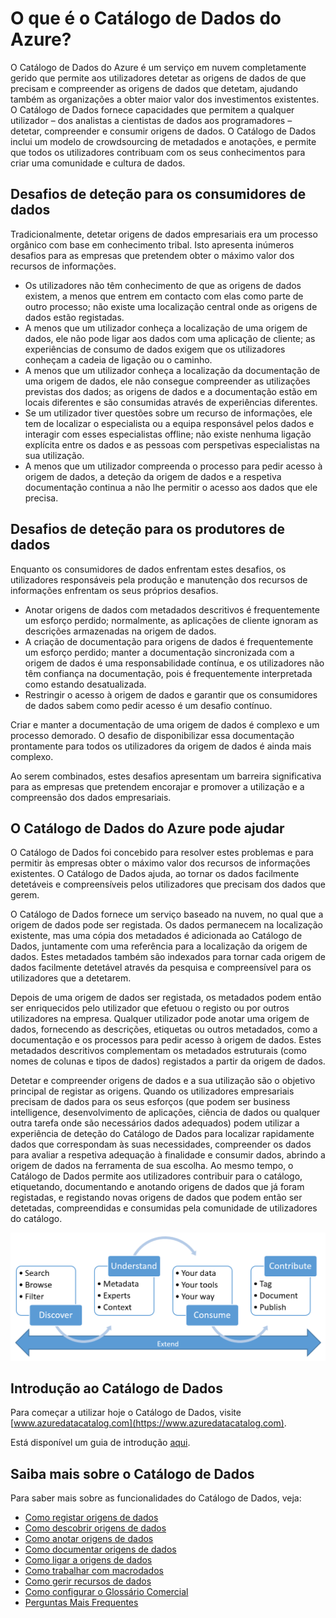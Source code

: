 <properties
   pageTitle="O que é o Catálogo de Dados do Azure? | Microsoft Azure"
   description="Este artigo fornece uma descrição geral do Catálogo de Dados do Microsoft Azure, incluindo as suas funcionalidades e os problemas que se destina a resolver. O Catálogo de Dados fornece capacidades que permitem a qualquer utilizador – dos analistas a cientistas de dados aos programadores – registar, detetar, compreender e consumir origens de dados."
   services="data-catalog"
   documentationCenter=""
   authors="steelanddata"
   manager="NA"
   editor=""
   tags=""/>
<tags
   ms.service="data-catalog"
   ms.devlang="NA"
   ms.topic="get-started-article"
   ms.tgt_pltfrm="NA"
   ms.workload="data-catalog"
   ms.date="05/26/2016"
   ms.author="maroche"/>

# O que é o Catálogo de Dados do Azure?

O Catálogo de Dados do Azure é um serviço em nuvem completamente gerido que permite aos utilizadores detetar as origens de dados de que precisam e compreender as origens de dados que detetam, ajudando também as organizações a obter maior valor dos investimentos existentes. O Catálogo de Dados fornece capacidades que permitem a qualquer utilizador – dos analistas a cientistas de dados aos programadores – detetar, compreender e consumir origens de dados. O Catálogo de Dados inclui um modelo de crowdsourcing de metadados e anotações, e permite que todos os utilizadores contribuam com os seus conhecimentos para criar uma comunidade e cultura de dados.

## Desafios de deteção para os consumidores de dados

Tradicionalmente, detetar origens de dados empresariais era um processo orgânico com base em conhecimento tribal. Isto apresenta inúmeros desafios para as empresas que pretendem obter o máximo valor dos recursos de informações.

-   Os utilizadores não têm conhecimento de que as origens de dados existem, a menos que entrem em contacto com elas como parte de outro processo; não existe uma localização central onde as origens de dados estão registadas.
-   A menos que um utilizador conheça a localização de uma origem de dados, ele não pode ligar aos dados com uma aplicação de cliente; as experiências de consumo de dados exigem que os utilizadores conheçam a cadeia de ligação ou o caminho.
-   A menos que um utilizador conheça a localização da documentação de uma origem de dados, ele não consegue compreender as utilizações previstas dos dados; as origens de dados e a documentação estão em locais diferentes e são consumidas através de experiências diferentes.
-   Se um utilizador tiver questões sobre um recurso de informações, ele tem de localizar o especialista ou a equipa responsável pelos dados e interagir com esses especialistas offline; não existe nenhuma ligação explícita entre os dados e as pessoas com perspetivas especialistas na sua utilização.
-  A menos que um utilizador compreenda o processo para pedir acesso à origem de dados, a deteção da origem de dados e a respetiva documentação continua a não lhe permitir o acesso aos dados que ele precisa.

## Desafios de deteção para os produtores de dados

Enquanto os consumidores de dados enfrentam estes desafios, os utilizadores responsáveis pela produção e manutenção dos recursos de informações enfrentam os seus próprios desafios.

-   Anotar origens de dados com metadados descritivos é frequentemente um esforço perdido; normalmente, as aplicações de cliente ignoram as descrições armazenadas na origem de dados.
-   A criação de documentação para origens de dados é frequentemente um esforço perdido; manter a documentação sincronizada com a origem de dados é uma responsabilidade contínua, e os utilizadores não têm confiança na documentação, pois é frequentemente interpretada como estando desatualizada.
- Restringir o acesso à origem de dados e garantir que os consumidores de dados sabem como pedir acesso é um desafio contínuo.

Criar e manter a documentação de uma origem de dados é complexo e um processo demorado. O desafio de disponibilizar essa documentação prontamente para todos os utilizadores da origem de dados é ainda mais complexo.

Ao serem combinados, estes desafios apresentam um barreira significativa para as empresas que pretendem encorajar e promover a utilização e a compreensão dos dados empresariais.

## O Catálogo de Dados do Azure pode ajudar

O Catálogo de Dados foi concebido para resolver estes problemas e para permitir às empresas obter o máximo valor dos recursos de informações existentes. O Catálogo de Dados ajuda, ao tornar os dados facilmente detetáveis e compreensíveis pelos utilizadores que precisam dos dados que gerem.

O Catálogo de Dados fornece um serviço baseado na nuvem, no qual que a origem de dados pode ser registada. Os dados permanecem na localização existente, mas uma cópia dos metadados é adicionada ao Catálogo de Dados, juntamente com uma referência para a localização da origem de dados. Estes metadados também são indexados para tornar cada origem de dados facilmente detetável através da pesquisa e compreensível para os utilizadores que a detetarem.

Depois de uma origem de dados ser registada, os metadados podem então ser enriquecidos pelo utilizador que efetuou o registo ou por outros utilizadores na empresa. Qualquer utilizador pode anotar uma origem de dados, fornecendo as descrições, etiquetas ou outros metadados, como a documentação e os processos para pedir acesso à origem de dados. Estes metadados descritivos complementam os metadados estruturais (como nomes de colunas e tipos de dados) registados a partir da origem de dados.

Detetar e compreender origens de dados e a sua utilização são o objetivo principal de registar as origens. Quando os utilizadores empresariais precisam de dados para os seus esforços (que podem ser business intelligence, desenvolvimento de aplicações, ciência de dados ou qualquer outra tarefa onde são necessários dados adequados) podem utilizar a experiência de deteção do Catálogo de Dados para localizar rapidamente dados que correspondam às suas necessidades, compreender os dados para avaliar a respetiva adequação à finalidade e consumir dados, abrindo a origem de dados na ferramenta de sua escolha. Ao mesmo tempo, o Catálogo de Dados permite aos utilizadores contribuir para o catálogo, etiquetando, documentando e anotando origens de dados que já foram registadas, e registando novas origens de dados que podem então ser detetadas, compreendidas e consumidas pela comunidade de utilizadores do catálogo.

![Capacidades do Catálogo de Dados](./media/data-catalog-what-is-data-catalog/data-catalog-capabilities.png)

## Introdução ao Catálogo de Dados

Para começar a utilizar hoje o Catálogo de Dados, visite [www.azuredatacatalog.com](https://www.azuredatacatalog.com).

Está disponível um guia de introdução [aqui](data-catalog-get-started.md).

## Saiba mais sobre o Catálogo de Dados

Para saber mais sobre as funcionalidades do Catálogo de Dados, veja:

* [Como registar origens de dados](data-catalog-how-to-register.md)
* [Como descobrir origens de dados](data-catalog-how-to-discover.md)
* [Como anotar origens de dados](data-catalog-how-to-annotate.md)
* [Como documentar origens de dados](data-catalog-how-to-documentation.md)
* [Como ligar a origens de dados](data-catalog-how-to-connect.md)
* [Como trabalhar com macrodados](data-catalog-how-to-big-data.md)
* [Como gerir recursos de dados](data-catalog-how-to-manage.md)
* [Como configurar o Glossário Comercial](data-catalog-how-to-business-glossary.md)
* [Perguntas Mais Frequentes](data-catalog-frequently-asked-questions.md)



<!--HONumber=Jun16_HO2-->


